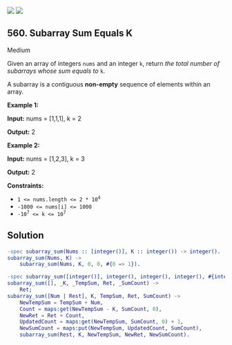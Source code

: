 [![](https://img.shields.io/github/stars/javadev/LeetCode-in-All?label=Stars&style=flat-square)](https://github.com/javadev/LeetCode-in-All)
[![](https://img.shields.io/github/forks/javadev/LeetCode-in-All?label=Fork%20me%20on%20GitHub%20&style=flat-square)](https://github.com/javadev/LeetCode-in-All/fork)

## 560\. Subarray Sum Equals K

Medium

Given an array of integers `nums` and an integer `k`, return _the total number of subarrays whose sum equals to_ `k`.

A subarray is a contiguous **non-empty** sequence of elements within an array.

**Example 1:**

**Input:** nums = [1,1,1], k = 2

**Output:** 2

**Example 2:**

**Input:** nums = [1,2,3], k = 3

**Output:** 2

**Constraints:**

*   <code>1 <= nums.length <= 2 * 10<sup>4</sup></code>
*   `-1000 <= nums[i] <= 1000`
*   <code>-10<sup>7</sup> <= k <= 10<sup>7</sup></code>

## Solution

```erlang
-spec subarray_sum(Nums :: [integer()], K :: integer()) -> integer().
subarray_sum(Nums, K) ->
    subarray_sum(Nums, K, 0, 0, #{0 => 1}).

-spec subarray_sum([integer()], integer(), integer(), integer(), #{integer() => integer()}) -> integer().
subarray_sum([], _K, _TempSum, Ret, _SumCount) -> 
    Ret;
subarray_sum([Num | Rest], K, TempSum, Ret, SumCount) ->
    NewTempSum = TempSum + Num,
    Count = maps:get(NewTempSum - K, SumCount, 0),
    NewRet = Ret + Count,
    UpdatedCount = maps:get(NewTempSum, SumCount, 0) + 1,
    NewSumCount = maps:put(NewTempSum, UpdatedCount, SumCount),
    subarray_sum(Rest, K, NewTempSum, NewRet, NewSumCount).
```